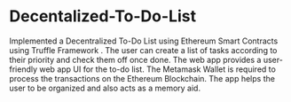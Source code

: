 # Decentalized-To-Do-List
Implemented a Decentralized To-Do List using Ethereum Smart Contracts using Truffle Framework . The user can create a list of tasks according to their priority and check them off once done. The web app provides a user-friendly web app UI for the to-do list.
The Metamask Wallet is required to process the transactions on the Ethereum Blockchain. The app helps the user to be organized and also acts as a memory aid.
